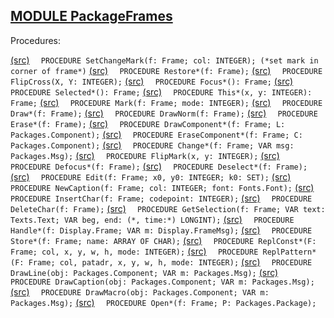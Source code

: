 
## [MODULE PackageFrames](https://github.com/io-core/Mod/blob/main/PackageFrames.Mod)

Procedures:

[(src)](https://github.com/io-core/Mod/blob/main/PackageFrames.Mod#L75) `  PROCEDURE SetChangeMark(f: Frame; col: INTEGER); (*set mark in corner of frame*)`
[(src)](https://github.com/io-core/Mod/blob/main/PackageFrames.Mod#L84) `  PROCEDURE Restore*(f: Frame);`
[(src)](https://github.com/io-core/Mod/blob/main/PackageFrames.Mod#L101) `  PROCEDURE FlipCross(X, Y: INTEGER);`
[(src)](https://github.com/io-core/Mod/blob/main/PackageFrames.Mod#L112) `  PROCEDURE Focus*(): Frame;`
[(src)](https://github.com/io-core/Mod/blob/main/PackageFrames.Mod#L117) `  PROCEDURE Selected*(): Frame;`
[(src)](https://github.com/io-core/Mod/blob/main/PackageFrames.Mod#L122) `  PROCEDURE This*(x, y: INTEGER): Frame;`
[(src)](https://github.com/io-core/Mod/blob/main/PackageFrames.Mod#L127) `  PROCEDURE Mark(f: Frame; mode: INTEGER);`
[(src)](https://github.com/io-core/Mod/blob/main/PackageFrames.Mod#L132) `  PROCEDURE Draw*(f: Frame);`
[(src)](https://github.com/io-core/Mod/blob/main/PackageFrames.Mod#L137) `  PROCEDURE DrawNorm(f: Frame);`
[(src)](https://github.com/io-core/Mod/blob/main/PackageFrames.Mod#L142) `  PROCEDURE Erase*(f: Frame);`
[(src)](https://github.com/io-core/Mod/blob/main/PackageFrames.Mod#L147) `  PROCEDURE DrawComponent*(f: Frame; L: Packages.Component);`
[(src)](https://github.com/io-core/Mod/blob/main/PackageFrames.Mod#L152) `  PROCEDURE EraseComponent*(f: Frame; C: Packages.Component);`
[(src)](https://github.com/io-core/Mod/blob/main/PackageFrames.Mod#L157) `  PROCEDURE Change*(f: Frame; VAR msg: Packages.Msg);`
[(src)](https://github.com/io-core/Mod/blob/main/PackageFrames.Mod#L162) `  PROCEDURE FlipMark(x, y: INTEGER);`
[(src)](https://github.com/io-core/Mod/blob/main/PackageFrames.Mod#L168) `  PROCEDURE Defocus*(f: Frame);`
[(src)](https://github.com/io-core/Mod/blob/main/PackageFrames.Mod#L178) `  PROCEDURE Deselect*(f: Frame);`
[(src)](https://github.com/io-core/Mod/blob/main/PackageFrames.Mod#L187) `  PROCEDURE Edit(f: Frame; x0, y0: INTEGER; k0: SET);`
[(src)](https://github.com/io-core/Mod/blob/main/PackageFrames.Mod#L282) `  PROCEDURE NewCaption(f: Frame; col: INTEGER; font: Fonts.Font);`
[(src)](https://github.com/io-core/Mod/blob/main/PackageFrames.Mod#L290) `  PROCEDURE InsertChar(f: Frame; codepoint: INTEGER);`
[(src)](https://github.com/io-core/Mod/blob/main/PackageFrames.Mod#L300) `  PROCEDURE DeleteChar(f: Frame);`
[(src)](https://github.com/io-core/Mod/blob/main/PackageFrames.Mod#L321) `  PROCEDURE GetSelection(f: Frame; VAR text: Texts.Text; VAR beg, end: (*, time:*) LONGINT);`
[(src)](https://github.com/io-core/Mod/blob/main/PackageFrames.Mod#L331) `  PROCEDURE Handle*(f: Display.Frame; VAR m: Display.FrameMsg);`
[(src)](https://github.com/io-core/Mod/blob/main/PackageFrames.Mod#L391) `  PROCEDURE Store*(f: Frame; name: ARRAY OF CHAR);`
[(src)](https://github.com/io-core/Mod/blob/main/PackageFrames.Mod#L397) `  PROCEDURE ReplConst*(F: Frame; col, x, y, w, h, mode: INTEGER);`
[(src)](https://github.com/io-core/Mod/blob/main/PackageFrames.Mod#L406) `  PROCEDURE ReplPattern*(F: Frame; col, patadr, x, y, w, h, mode: INTEGER);`
[(src)](https://github.com/io-core/Mod/blob/main/PackageFrames.Mod#L415) `  PROCEDURE DrawLine(obj: Packages.Component; VAR m: Packages.Msg);`
[(src)](https://github.com/io-core/Mod/blob/main/PackageFrames.Mod#L437) `  PROCEDURE DrawCaption(obj: Packages.Component; VAR m: Packages.Msg);`
[(src)](https://github.com/io-core/Mod/blob/main/PackageFrames.Mod#L469) `  PROCEDURE DrawMacro(obj: Packages.Component; VAR m: Packages.Msg);`
[(src)](https://github.com/io-core/Mod/blob/main/PackageFrames.Mod#L492) `  PROCEDURE Open*(f: Frame; P: Packages.Package);`
